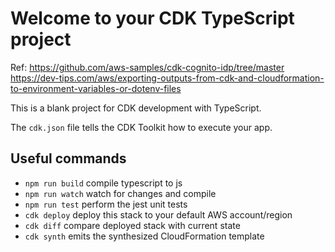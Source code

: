 # Welcome to your CDK TypeScript project

Ref: https://github.com/aws-samples/cdk-cognito-idp/tree/master
https://dev-tips.com/aws/exporting-outputs-from-cdk-and-cloudformation-to-environment-variables-or-dotenv-files

This is a blank project for CDK development with TypeScript.

The `cdk.json` file tells the CDK Toolkit how to execute your app.

## Useful commands

* `npm run build`   compile typescript to js
* `npm run watch`   watch for changes and compile
* `npm run test`    perform the jest unit tests
* `cdk deploy`      deploy this stack to your default AWS account/region
* `cdk diff`        compare deployed stack with current state
* `cdk synth`       emits the synthesized CloudFormation template

